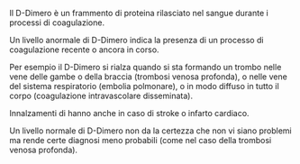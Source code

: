 Il D-Dimero è un frammento di proteina rilasciato nel sangue durante i processi di coagulazione.

Un livello anormale di D-Dimero indica la presenza di un processo di coagulazione recente o ancora in corso.

Per esempio il D-Dimero si rialza quando si sta formando un trombo nelle vene delle gambe o della braccia (trombosi venosa profonda), o nelle vene del
sistema respiratorio (embolia polmonare), o in modo diffuso in tutto il corpo (coagulazione intravascolare disseminata).

Innalzamenti di hanno anche in caso di stroke o infarto cardiaco.

Un livello normale di D-Dimero non da la certezza che non vi siano problemi ma rende certe diagnosi meno probabili (come nel caso della trombosi
venosa profonda).
